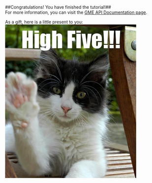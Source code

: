 ##Congratulations! You have finished the tutorial!##  
For more information, you can visit the [GME API Documentation page](https://developers.google.com/maps-engine "GME API Documentation").  

As a gift, here is a little present to you:
![highfive-cat-image](UI-Mocks/Images/highfive-cat.jpg "Excellent!")